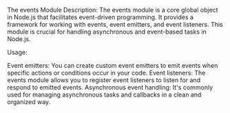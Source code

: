 The events Module
Description:
The events module is a core global object in Node.js that facilitates event-driven programming. It provides a framework for working with events, event emitters, and event listeners. This module is crucial for handling asynchronous and event-based tasks in Node.js.

Usage:

Event emitters: You can create custom event emitters to emit events when specific actions or conditions occur in your code.
Event listeners: The events module allows you to register event listeners to listen for and respond to emitted events.
Asynchronous event handling: It's commonly used for managing asynchronous tasks and callbacks in a clean and organized way.